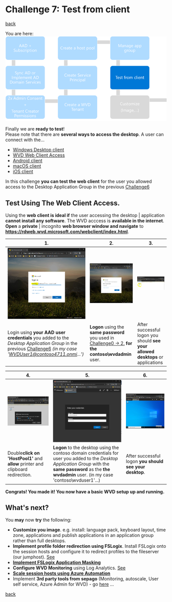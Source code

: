 # Challenge 7: Test from client

[back](../README.md)  
  
You are here:  
![Setup Flow](SetupFlow7.png)  

Finally we are **ready to test**!  
Please note that there are **several ways to access the desktop**. A user can connect with the...
- [Windows Desktop client](https://docs.microsoft.com/en-us/azure/virtual-desktop/connect-windows-7-and-10)
- [WVD Web Client Access](https://rdweb.wvd.microsoft.com/webclient/index.html)
- [Android client](https://docs.microsoft.com/en-us/azure/virtual-desktop/connect-android)
- [macOS client](https://docs.microsoft.com/en-us/azure/virtual-desktop/connect-macos)
- [iOS client](https://docs.microsoft.com/en-us/azure/virtual-desktop/connect-ios)  

In this challenge **you can test the web client** for the user you allowed access to the Desktop Application Group in the previous [Challenge6](../Challenge6/README.md)  
  
## Test Using The Web Client Access.
Using the **web client is ideal if** the user accessing the desktop | application **cannot install any software**. The WVD acccess is **available in the internet**.  
**Open** a **private** | incognito **web browser window and navigate** to **https://rdweb.wvd.microsoft.com/webclient/index.html**.  

| 1. | 2. | 3. |
|--|--|--|
| ![Web Client Access](WebClient1.PNG)  |![Web Client Access](WebClient2.PNG)  |![Web Client Access](WebClient3.PNG)  |
| Login using **your AAD user credentials** you added to the _Desktop Application Group_ in the previous [Challenge6](../Challenge6/README.md) _(in my case 'WVDUser1@contoso4711.onmi...')_  | **Logon** using the **same password** you used in [Challenge0 -> 2.](../Challenge0/README.md) **for the contoso\wvdadmin** user.  | After successful logon you should **see your allowed desktops** or applications  |

| 4. | 5. | 6. |
|--|--|--|
| ![Web Client Access](WebClient4.PNG)  |![Web Client Access](WebClient5.PNG)  |![Web Client Access](WebClient6.PNG)  |
| Double**click on 'HostPool1'** and **allow** printer and clipboard redirection.  | **Logon** to the desktop using the contoso domain credentials for user you added to the _Desktop Application Group_ with the **same password** as the **the wvdadmin** user. (in my case 'contoso\wvduser1'...) | After successful logon **you should see your desktop**. |  
  
**Congrats! You made it! You now have a basic WVD setup up and running.**  

## What's next?  
You **may** now **try** the following:  
- **Customize you image**. e.g. install: language pack, keyboard layout, time zone, applications and publish applications in an application group rather than full desktops.
- **Implement profile folder redirection using FSLogix**. Install FSLogix onto the session hosts and configure it to redirect profiles to the fileserver (our jumphost). [See](https://docs.microsoft.com/en-us/fslogix/configure-profile-container-tutorial)
- **[Implement FSLogix Application Masking](https://docs.microsoft.com/en-us/fslogix/implement-application-masking-tutorial)**
- **Configure WVD Monitoring** using Log Analytics. [See](https://docs.microsoft.com/en-us/azure/virtual-desktop/diagnostics-log-analytics)
- **[Scale session hosts using Azure Automation](https://docs.microsoft.com/en-us/azure/virtual-desktop/set-up-scaling-script)**
- Implement **3rd party tools from sepago** (Monitoring, autoscale, User self service, Azure Admin for WVD) - go [here](https://www.sepago.de/en/wvd-value-add-tools/)
...

  
[back](../README.md) 